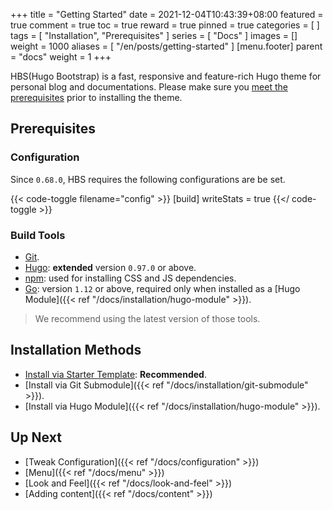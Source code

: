 +++
title = "Getting Started"
date = 2021-12-04T10:43:39+08:00
featured = true
comment = true
toc = true
reward = true
pinned = true
categories = [
]
tags = [
  "Installation",
  "Prerequisites"
]
series = [
  "Docs"
]
images = []
weight = 1000
aliases = [
  "/en/posts/getting-started"
]
[menu.footer]
  parent = "docs"
  weight = 1
+++

HBS(Hugo Bootstrap) is a fast, responsive and feature-rich Hugo theme for personal blog and documentations.
Please make sure you [meet the prerequisites](#prerequisites) prior to installing the theme.

<!--more-->

## Prerequisites

### Configuration

Since `0.68.0`, HBS requires the following configurations are be set.

{{< code-toggle filename="config" >}}
[build]
  writeStats = true
{{</ code-toggle >}}

### Build Tools

- [Git](https://git-scm.com/downloads).
- [Hugo](https://gohugo.io/getting-started/installing/): **extended** version `0.97.0` or above.
- [npm](https://nodejs.org/en/download/): used for installing CSS and JS dependencies.
- [Go](https://go.dev/dl/): version `1.12` or above, required only when installed as a [Hugo Module]({{< ref "/docs/installation/hugo-module" >}}).

> We recommend using the latest version of those tools.

## Installation Methods

- [Install via Starter Template](https://github.com/razonyang/hugo-theme-bootstrap-skeleton): **Recommended**.
- [Install via Git Submodule]({{< ref "/docs/installation/git-submodule" >}}).
- [Install via Hugo Module]({{< ref "/docs/installation/hugo-module" >}}).

## Up Next

- [Tweak Configuration]({{< ref "/docs/configuration" >}})
- [Menu]({{< ref "/docs/menu" >}})
- [Look and Feel]({{< ref "/docs/look-and-feel" >}})
- [Adding content]({{< ref "/docs/content" >}})

